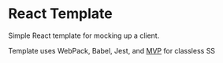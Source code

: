 # React Template 

Simple React template for mocking up a client. 

Template uses WebPack, Babel, Jest, and [MVP](https://andybrewer.github.io/mvp/) for classless SS 